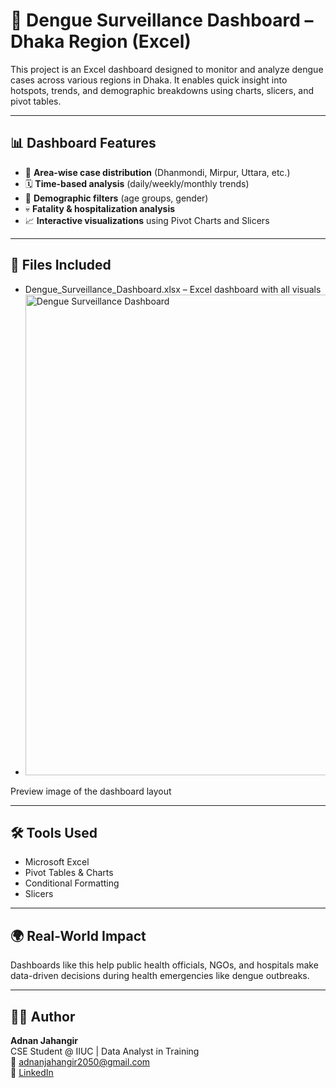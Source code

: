 # 🦟 Dengue Surveillance Dashboard – Dhaka Region (Excel)

This project is an Excel dashboard designed to monitor and analyze dengue cases across various regions in Dhaka. It enables quick insight into hotspots, trends, and demographic breakdowns using charts, slicers, and pivot tables.

---

## 📊 Dashboard Features
- 📍 **Area-wise case distribution** (Dhanmondi, Mirpur, Uttara, etc.)
- 🗓️ **Time-based analysis** (daily/weekly/monthly trends)
- 👥 **Demographic filters** (age groups, gender)
- 💀 **Fatality & hospitalization analysis**
- 📈 **Interactive visualizations** using Pivot Charts and Slicers

---

## 📁 Files Included
- Dengue_Surveillance_Dashboard.xlsx – Excel dashboard with all visuals
- <img width="769" alt="Dengue Surveillance Dashboard" src="https://github.com/user-attachments/assets/ca76ad9f-9655-49ac-9a88-da09859b69c2" />
 Preview image of the dashboard layout

---

## 🛠 Tools Used
- Microsoft Excel
- Pivot Tables & Charts
- Conditional Formatting
- Slicers

---

## 🌍 Real-World Impact
Dashboards like this help public health officials, NGOs, and hospitals make data-driven decisions during health emergencies like dengue outbreaks.

---

## 👨‍💻 Author
**Adnan Jahangir**  
CSE Student @ IIUC | Data Analyst in Training  
📧 adnanjahangir2050@gmail.com  
🔗 [LinkedIn](https://www.linkedin.com/in/adnan-jahangir)
